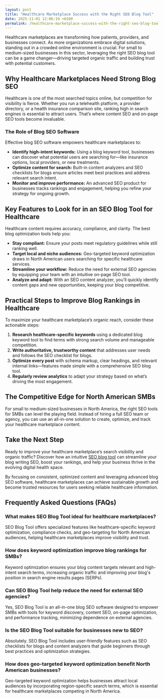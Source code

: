 ```yaml
---
layout: post
title: "Healthcare Marketplace Success with the Right SEO Blog Tool"
date: 2025-11-01 12:06:19 +0100
permalink: /healthcare-marketplace-success-with-the-right-seo-blog-tool/
---
```

Healthcare marketplaces are transforming how patients, providers, and businesses connect. As more organizations embrace digital solutions, standing out in a crowded online environment is crucial. For small to medium-sized businesses in this sector, leveraging the right SEO blog tool can be a game changer—driving targeted organic traffic and building trust with potential customers.

## Why Healthcare Marketplaces Need Strong Blog SEO

Healthcare is one of the most searched topics online, but competition for visibility is fierce. Whether you run a telehealth platform, a provider directory, or a health insurance comparison site, ranking high in search engines is essential to attract users. That’s where content SEO and on-page SEO tools become invaluable.

### The Role of Blog SEO Software

Effective blog SEO software empowers healthcare marketplaces to:

- **Identify high-intent keywords:** Using a blog keyword tool, businesses can discover what potential users are searching for—like insurance options, local providers, or new treatments.
- **Optimize content for search:** Built-in content analyzers and SEO checklists for blogs ensure articles meet best practices and address relevant search intent.
- **Monitor and improve performance:** An advanced SEO product for businesses tracks rankings and engagement, helping you refine your strategy for ongoing growth.

## Key Features to Look for in an SEO Blog Tool for Healthcare

Healthcare content requires accuracy, compliance, and clarity. The best blog optimization tools help you:

- **Stay compliant:** Ensure your posts meet regulatory guidelines while still ranking well.
- **Target local and niche audiences:** Geo-targeted keyword optimization draws in North American users searching for specific healthcare services.
- **Streamline your workflow:** Reduce the need for external SEO agencies by equipping your team with an intuitive on-page SEO tool.
- **Analyze and adapt:** With an SEO content analyzer, you’ll quickly identify content gaps and new opportunities, keeping your blog competitive.

## Practical Steps to Improve Blog Rankings in Healthcare

To maximize your healthcare marketplace’s organic reach, consider these actionable steps:

1. **Research healthcare-specific keywords** using a dedicated blog keyword tool to find terms with strong search volume and manageable competition.
2. **Write authoritative, trustworthy content** that addresses user needs and follows the SEO checklist for blogs.
3. **Optimize every post** with schema markup, clear headings, and relevant internal links—features made simple with a comprehensive SEO blog tool.
4. **Regularly review analytics** to adapt your strategy based on what’s driving the most engagement.

## The Competitive Edge for North American SMBs

For small to medium-sized businesses in North America, the right SEO tools for SMBs can level the playing field. Instead of hiring a full SEO team or agency, you can use an all-in-one solution to create, optimize, and track your healthcare marketplace content.

## Take the Next Step

Ready to improve your healthcare marketplace’s search visibility and organic traffic? Discover how an intuitive [SEO blog tool](https://seoblogtool.com/) can streamline your blog writing SEO, boost your rankings, and help your business thrive in the evolving digital health space.

By focusing on consistent, optimized content and leveraging advanced blog SEO software, healthcare marketplaces can achieve sustainable growth and become trusted resources for users seeking reliable healthcare information.

## Frequently Asked Questions (FAQs)

### What makes SEO Blog Tool ideal for healthcare marketplaces?

SEO Blog Tool offers specialized features like healthcare-specific keyword optimization, compliance checks, and geo-targeting for North American audiences, helping healthcare marketplaces improve visibility and trust.

### How does keyword optimization improve blog rankings for SMBs?

Keyword optimization ensures your blog content targets relevant and high-intent search terms, increasing organic traffic and improving your blog's position in search engine results pages (SERPs).

### Can SEO Blog Tool help reduce the need for external SEO agencies?

Yes, SEO Blog Tool is an all-in-one blog SEO software designed to empower SMBs with tools for keyword discovery, content SEO, on-page optimization, and performance tracking, minimizing dependence on external agencies.

### Is the SEO Blog Tool suitable for businesses new to SEO?

Absolutely. SEO Blog Tool includes user-friendly features such as SEO checklists for blogs and content analyzers that guide beginners through best practices and optimization strategies.

### How does geo-targeted keyword optimization benefit North American businesses?

Geo-targeted keyword optimization helps businesses attract local audiences by incorporating region-specific search terms, which is essential for healthcare marketplaces competing in North America.

<script type="application/ld+json">
{
  "@context": "https://schema.org",
  "@type": "BlogPosting",
  "headline": "Healthcare Marketplace Success with the Right SEO Blog Tool",
  "description": "Learn how healthcare marketplaces can leverage the right SEO blog tool to improve organic traffic, optimize blog content, and compete effectively in North America's digital health space.",
  "image": "https://seoblogtool.com/images/healthcare-seo-blog-tool.jpg",
  "author": {
    "@type": "Person",
    "name": "SEO Blog Tool"
  },
  "publisher": {
    "@type": "Person",
    "name": "SEO Blog Tool"
  },
  "datePublished": "2024-06-01",
  "mainEntityOfPage": {
    "@type": "WebPage",
    "@id": "https://seoblogtool.com/blog/healthcare-marketplace-seo-blog-tool"
  }
}
</script>

<script type="application/ld+json">
{
  "@context": "https://schema.org",
  "@type": "FAQPage",
  "mainEntity": [
    {
      "@type": "Question",
      "name": "What makes SEO Blog Tool ideal for healthcare marketplaces?",
      "acceptedAnswer": {
        "@type": "Answer",
        "text": "SEO Blog Tool offers specialized features like healthcare-specific keyword optimization, compliance checks, and geo-targeting for North American audiences, helping healthcare marketplaces improve visibility and trust."
      }
    },
    {
      "@type": "Question",
      "name": "How does keyword optimization improve blog rankings for SMBs?",
      "acceptedAnswer": {
        "@type": "Answer",
        "text": "Keyword optimization ensures your blog content targets relevant and high-intent search terms, increasing organic traffic and improving your blog's position in search engine results pages (SERPs)."
      }
    },
    {
      "@type": "Question",
      "name": "Can SEO Blog Tool help reduce the need for external SEO agencies?",
      "acceptedAnswer": {
        "@type": "Answer",
        "text": "Yes, SEO Blog Tool is an all-in-one blog SEO software designed to empower SMBs with tools for keyword discovery, content SEO, on-page optimization, and performance tracking, minimizing dependence on external agencies."
      }
    },
    {
      "@type": "Question",
      "name": "Is the SEO Blog Tool suitable for businesses new to SEO?",
      "acceptedAnswer": {
        "@type": "Answer",
        "text": "Absolutely. SEO Blog Tool includes user-friendly features such as SEO checklists for blogs and content analyzers that guide beginners through best practices and optimization strategies."
      }
    },
    {
      "@type": "Question",
      "name": "How does geo-targeted keyword optimization benefit North American businesses?",
      "acceptedAnswer": {
        "@type": "Answer",
        "text": "Geo-targeted keyword optimization helps businesses attract local audiences by incorporating region-specific search terms, which is essential for healthcare marketplaces competing in North America."
      }
    }
  ]
}
</script>